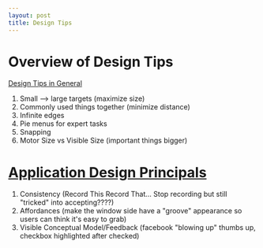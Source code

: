 ```yaml
---
layout: post
title: Design Tips
---  
```

# Overview of Design Tips

[Design Tips in General](https://courses.cs.washington.edu/courses/cse340/20sp/slides/wk06/people-motor.html#11)

  1. Small --> large targets (maximize size)
  2. Commonly used things together (minimize distance)
  3. Infinite edges
  4. Pie menus for expert tasks
  5. Snapping
  6. Motor Size vs Visible Size (important things bigger)

# [Application Design Principals](https://courses.cs.washington.edu/courses/cse340/20sp/slides/wk07/interaction.html#33)

  1. Consistency (Record This Record That... Stop recording but still "tricked" into accepting????)
  2. Affordances (make the window side have a "groove" appearance so users can think it's easy to grab)
  3. Visible Conceptual Model/Feedback (facebook "blowing up" thumbs up, checkbox highlighted after checked)
